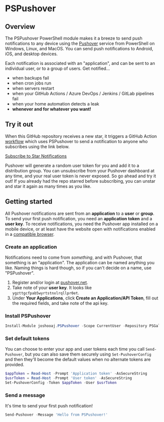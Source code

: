 # PSPushover

## Overview

The PSPushover PowerShell module makes it a breeze to send push notifications to any device using the
[Pushover](https://pushover.net) service from PowerShell on Windows, Linux, and MacOS. You can send push notifications to Android, iOS, and
desktop devices.

Each notification is associated with an "application", and can be sent to an individual user, or
to a group of users. Get notified...

- when backups fail
- when cron jobs run
- when servers restart
- when your GitHub Actions / Azure DevOps / Jenkins / GitLab pipelines fail
- when your home automation detects a leak
- __whenever and for whatever you want!__

## Try it out

When this GitHub repository receives a new star, it triggers a GitHub Action [workflow](https://github.com/joshooaj/PSPushover/blob/main/.github/workflows/NotifyOnStarred.yml) which uses PSPushover to send a notification to anyone who subscribes using the link below.

[Subscribe to Star Notifications](https://pushover.net/subscribe/PSPushover-2hw5raj6uqr5dsw)

Pushover will generate a random user token for you and add it to a distribution group. You can unsubscribe from your Pushover dashboard at any time, and your real user token is never exposed. So go ahead and try it out! If you already had the repo starred before subscribing, you can unstar and star it again as many times as you like.

## Getting started

All Pushover notifications are sent from an __application__ to a __user__ or __group__. To send
your first push notification, you need an __application token__ and a __user key__. To receive
notifications, you need the Pushover app installed on a mobile device, or at least have the website
open with notifications enabled in a [compatible browser](https://pushover.net/clients/desktop).

### Create an application

Notifications need to come from _something_, and with Pushover, that something is an "application".
The application can be named anything you like. Naming things is hard though, so if you can't
decide on a name, use "PSPushover".

1. Register and/or login at [pushover.net](https://pushover.net/login).
2. Take note of your __user key__. It looks like `ygzttgcfpab5wyrtstnxlrqllpr0et`.
3. Under __Your Applications__, click __Create an Application/API Token__, fill out the required
   fields, and take note of the api key.

### Install PSPushover

```powershell
Install-Module joshooaj.PSPushover -Scope CurrentUser -Repository PSGallery
```

### Set default tokens

You can choose to enter your app and user tokens each time you call `Send-Pushover`, but you
can also save them securely using `Set-PushoverConfig` and then they'll become the default values
when no alternate tokens are provided.

```powershell
$appToken = Read-Host -Prompt 'Application token' -AsSecureString
$usrToken = Read-Host -Prompt 'User token' -AsSecureString
Set-PushoverConfig -Token $appToken -User $usrToken
```

### Send a message

It's time to send your first push notification!

```powershell
Send-Pushover -Message 'Hello from PSPushover!'
```
